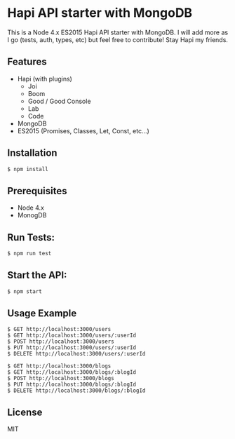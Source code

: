 # Hapi API starter with MongoDB

This is a Node 4.x ES2015 Hapi API starter with MongoDB. I will add more as I go (tests, auth, types, etc) but feel free to contribute! Stay Hapi my friends.

## Features
+ Hapi (with plugins)
    - Joi
    - Boom
    - Good / Good Console
    - Lab
    - Code
+ MongoDB
+ ES2015 (Promises, Classes, Let, Const, etc...)

## Installation

```bash
$ npm install
```

## Prerequisites
* Node 4.x
* MonogDB

## Run Tests:

```bash
$ npm run test
```

## Start the API:

```bash
$ npm start
```

## Usage Example

```
$ GET http://localhost:3000/users
$ GET http://localhost:3000/users/:userId
$ POST http://localhost:3000/users
$ PUT http://localhost:3000/users/:userId
$ DELETE http://localhost:3000/users/:userId
```

```
$ GET http://localhost:3000/blogs
$ GET http://localhost:3000/blogs/:blogId
$ POST http://localhost:3000/blogs
$ PUT http://localhost:3000/blogs/:blogId
$ DELETE http://localhost:3000/blogs/:blogId
```

## License

MIT